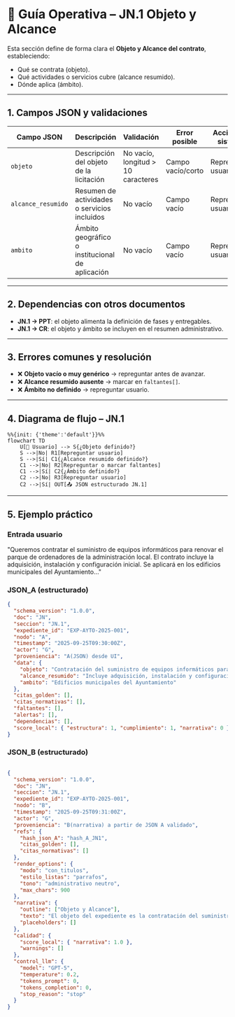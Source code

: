 # 📑 Guía Operativa – JN.1 Objeto y Alcance

Esta sección define de forma clara el **Objeto y Alcance del contrato**, estableciendo:
- Qué se contrata (objeto).
- Qué actividades o servicios cubre (alcance resumido).
- Dónde aplica (ámbito).

---

## 1. Campos JSON y validaciones

| Campo JSON          | Descripción                                      | Validación                       | Error posible       | Acción del sistema   |
|---------------------|--------------------------------------------------|----------------------------------|---------------------|----------------------|
| `objeto`            | Descripción del objeto de la licitación           | No vacío, longitud > 10 caracteres | Campo vacío/corto   | Repreguntar usuario |
| `alcance_resumido`  | Resumen de actividades o servicios incluidos      | No vacío                         | Campo vacío         | Repreguntar usuario |
| `ambito`            | Ámbito geográfico o institucional de aplicación   | No vacío                         | Campo vacío         | Repreguntar usuario |

---

## 2. Dependencias con otros documentos

- **JN.1 → PPT**: el objeto alimenta la definición de fases y entregables.  
- **JN.1 → CR**: el objeto y ámbito se incluyen en el resumen administrativo.  

---

## 3. Errores comunes y resolución

- ❌ **Objeto vacío o muy genérico** → repreguntar antes de avanzar.  
- ❌ **Alcance resumido ausente** → marcar en `faltantes[]`.  
- ❌ **Ámbito no definido** → repreguntar usuario.  

---

## 4. Diagrama de flujo – JN.1

```mermaid
%%{init: {'theme':'default'}}%%
flowchart TD
    U[👤 Usuario] --> S{¿Objeto definido?}
    S -->|No| R1[Repreguntar usuario]
    S -->|Sí| C1{¿Alcance resumido definido?}
    C1 -->|No| R2[Repreguntar o marcar faltantes]
    C1 -->|Sí| C2{¿Ámbito definido?}
    C2 -->|No| R3[Repreguntar usuario]
    C2 -->|Sí| OUT[📤 JSON estructurado JN.1]

```
---

## 5. Ejemplo práctico

### Entrada usuario
"Queremos contratar el suministro de equipos informáticos 
para renovar el parque de ordenadores de la administración local. 
El contrato incluye la adquisición, instalación y configuración inicial. 
Se aplicará en los edificios municipales del Ayuntamiento..."

### JSON_A (estructurado)
```json
{
  "schema_version": "1.0.0",
  "doc": "JN",
  "seccion": "JN.1",
  "expediente_id": "EXP-AYTO-2025-001",
  "nodo": "A",
  "timestamp": "2025-09-25T09:30:00Z",
  "actor": "G",
  "proveniencia": "A(JSON) desde UI",
  "data": {
    "objeto": "Contratación del suministro de equipos informáticos para la renovación del parque de ordenadores de la administración local.",
    "alcance_resumido": "Incluye adquisición, instalación y configuración inicial de los equipos.",
    "ambito": "Edificios municipales del Ayuntamiento"
  },
  "citas_golden": [],
  "citas_normativas": [],
  "faltantes": [],
  "alertas": [],
  "dependencias": [],
  "score_local": { "estructura": 1, "cumplimiento": 1, "narrativa": 0 }
}
```

### JSON_B (estructurado)

```json

{
  "schema_version": "1.0.0",
  "doc": "JN",
  "seccion": "JN.1",
  "expediente_id": "EXP-AYTO-2025-001",
  "nodo": "B",
  "timestamp": "2025-09-25T09:31:00Z",
  "actor": "G",
  "proveniencia": "B(narrativa) a partir de JSON A validado",
  "refs": {
    "hash_json_A": "hash_A_JN1",
    "citas_golden": [],
    "citas_normativas": []
  },
  "render_options": {
    "modo": "con_titulos",
    "estilo_listas": "parrafos",
    "tono": "administrativo neutro",
    "max_chars": 900
  },
  "narrativa": {
    "outline": ["Objeto y Alcance"],
    "texto": "El objeto del expediente es la contratación del suministro de equipos informáticos con el fin de renovar el parque de ordenadores de la administración local. El alcance del contrato comprende la adquisición, instalación y configuración inicial de los equipos. El ámbito de aplicación son los edificios municipales del Ayuntamiento.",
    "placeholders": []
  },
  "calidad": {
    "score_local": { "narrativa": 1.0 },
    "warnings": []
  },
  "control_llm": {
    "model": "GPT-5",
    "temperature": 0.2,
    "tokens_prompt": 0,
    "tokens_completion": 0,
    "stop_reason": "stop"
  }
}


